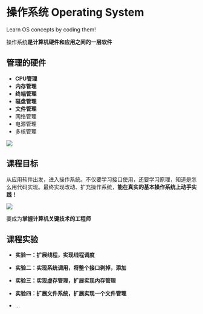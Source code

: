 # 操作系统 Operating System



Learn OS concepts by coding them!

操作系统**是计算机硬件和应用之间的一层软件** 

## 管理的硬件

- **CPU管理**
- **内存管理**
- **终端管理**
- **磁盘管理**
- **文件管理**
- 网络管理
- 电源管理
- 多核管理

![](https://cdn.jsdelivr.net/gh/javahub-yuan/forBlogImages@master/img/20210829114923.png)

## 课程目标

从应用软件出发，进入操作系统。不仅要学习接口使用，还要学习原理，知道是怎么用代码实现。最终实现改动、扩充操作系统，**能在真实的基本操作系统上动手实践！**

![](https://cdn.jsdelivr.net/gh/javahub-yuan/forBlogImages@master/img/20210829115536.png)

要成为**掌握计算机关键技术的工程师**

## 课程实验

- **实验一：扩展线程，实现线程调度** 
- **实验二：实现系统调用，将整个接口剥掉，添加** 
- **实验三：实现虚存管理，扩展实现内存管理** 
- **实验四：扩展文件系统，扩展实现一个文件管理**

- ...



